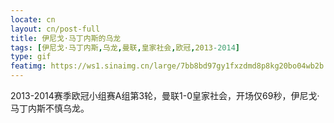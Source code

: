 ```yaml
---
locate: cn
layout: cn/post-full
title: 伊尼戈·马丁内斯的乌龙
tags: [伊尼戈·马丁内斯,乌龙,曼联,皇家社会,欧冠,2013-2014]
type: gif
featimg: https://ws1.sinaimg.cn/large/7bb8bd97gy1fxzdmd8p8kg20bo04wb2b.gif
---
```


2013-2014赛季欧冠小组赛A组第3轮，曼联1-0皇家社会，开场仅69秒，伊尼戈·马丁内斯不慎乌龙。